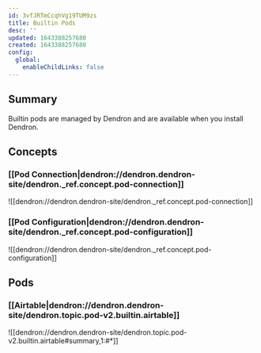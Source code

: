 ```yaml
---
id: 3vfJRTmCcqhVg19TUM9zs
title: Builtin Pods
desc: ''
updated: 1643388257680
created: 1643388257680
config:
  global:
    enableChildLinks: false
---
```


## Summary
Builtin pods are managed by Dendron and are available when you install Dendron. 

## Concepts

### [[Pod Connection|dendron://dendron.dendron-site/dendron._ref.concept.pod-connection]]
![[dendron://dendron.dendron-site/dendron._ref.concept.pod-connection]]

### [[Pod Configuration|dendron://dendron.dendron-site/dendron._ref.concept.pod-configuration]]
![[dendron://dendron.dendron-site/dendron._ref.concept.pod-configuration]]

## Pods

### [[Airtable|dendron://dendron.dendron-site/dendron.topic.pod-v2.builtin.airtable]]

![[dendron://dendron.dendron-site/dendron.topic.pod-v2.builtin.airtable#summary,1:#*]]